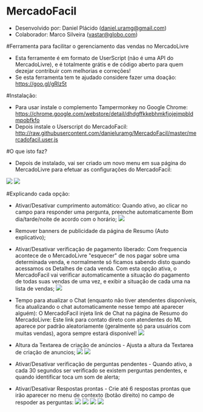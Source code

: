# MercadoFacil
 - Desenvolvido por: Daniel Plácido (daniel.uramg@gmail.com)
 - Colaborador: Marco Silveira (vastar@globo.com)
 
#Ferramenta para facilitar o gerenciamento das vendas no MercadoLivre
- Esta ferramente é em formato de UserScript (não é uma API do MercadoLivre), e é totalmente grátis e de código aberto para quem dezejar contribuir com melhorias e correções!
- Se esta ferramenta tem te ajudado considere fazer uma doação: https://goo.gl/gRlz5t

#Instalação:
- Para usar instale o complemento Tampermonkey no Google Chrome: https://chrome.google.com/webstore/detail/dhdgffkkebhmkfjojejmpbldmpobfkfo
- Depois instale o Userscript do MercadoFacil: http://raw.githubusercontent.com/danieluramg/MercadoFacil/master/mercadofacil.user.js

#O que isto faz?
- Depois de instalado, vai ser criado um novo menu em sua página do MercadoLivre para efetuar as configurações do MercadoFacil:

![](http://s4.postimg.org/jlax7p159/menu.png)
![](http://s30.postimg.org/mp59ibfo1/formulario.png)

#Explicando cada opção:
- Ativar/Desativar cumprimento automático: Quando ativo, ao clicar no campo para responder uma pergunta, preenche automaticamente Bom dia/tarde/noite de acordo com o horário;
![](http://s9.postimg.org/plf50xh27/image.png)

- Remover banners de publicidade da página de Resumo (Auto explicativo);

- Ativar/Desativar verificação de pagamento liberado: Com frequencia acontece de o MercadoLivre "esquecer" de nos pagar sobre uma determinada venda, e normalmente só ficamos sabendo disto quando acessamos os Detalhes de cada venda.
Com esta opção ativa, o MercadoFacil vai verificar automaticamente a situação do pagamento de todas suas vendas de uma vez, e exibir a situação de cada uma na lista de vendas;
![](http://s1.postimg.org/r4p7e9rwf/vifig_pag.jpg)

- Tempo para atualizar o Chat (enquanto não tiver atendentes disponíveis, fica atualizando o chat automaticamente nesse tempo até aparecer alguém):
O MercadoFacil injeta link de  Chat na página de Resumo do MercadoLivre: Este link para contato direto com atendentes do ML aparece por padrão aleatoriamente (geralmente só para usuários com muitas vendas), agora sempre estará disponível!
![](http://s14.postimg.org/v8t1psc01/Resumo_Mercado_Livre.png)

- Altura da Textarea de criação de anúncios	- Ajusta a altura da Textarea de criação de anuncios;
![](http://s3.postimg.org/3m16ceujn/antes.png)
![](http://s3.postimg.org/n2lvyxpnn/depois.png)

- Ativar/Desativar verificação de perguntas pendentes - Quando ativo, a cada 30 segundos ser verificado se existem perguntas pendentes, e quando identificar toca um som de alerta;

- Ativar/Desativar Respostas prontas - Crie até 6 respostas prontas que irão aparecer no menu de contexto (botão direito) no campo de 
respoder as perguntas:
![](http://s17.postimg.org/6f5uo9zrj/image.png)
![](http://s17.postimg.org/o7rew5gzz/image.png)
![](http://s17.postimg.org/pbbj841n3/image.png)
![](http://s17.postimg.org/b2bwq1n4f/image.png)
